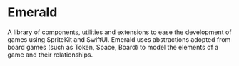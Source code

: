 # Emerald

A library of components, utilities and extensions to ease the development of games using SpriteKit and SwiftUI. Emerald uses abstractions adopted from board games (such as Token, Space, Board) to model the elements of a game and their relationships.
